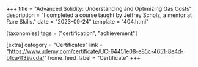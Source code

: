 +++
title = "Advanced Solidity: Understanding and Optimizing Gas Costs"
description = "I completed a course taught by Jeffrey Scholz, a mentor at Rare Skills."
date = "2023-09-24"
template = "404.html"

[taxonomies]
tags = ["certification", "achievement"]

[extra]
category = "Certificates"
link = "https://www.udemy.com/certificate/UC-64451e08-e85c-4651-8e4d-b1ca4f39acda/"
home_feed_label = "Certificate"
+++  